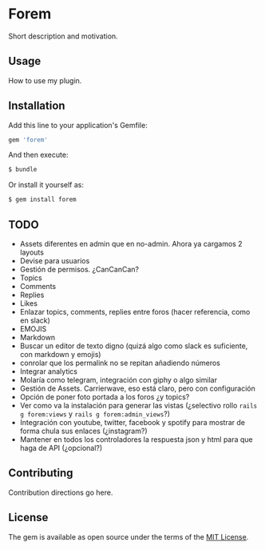 # Forem
Short description and motivation.

## Usage
How to use my plugin.

## Installation
Add this line to your application's Gemfile:

```ruby
gem 'forem'
```

And then execute:
```bash
$ bundle
```

Or install it yourself as:
```bash
$ gem install forem
```

## TODO
- Assets diferentes en admin que en no-admin. Ahora ya cargamos 2 layouts
- Devise para usuarios
- Gestión de permisos. ¿CanCanCan?
- Topics
- Comments
- Replies
- Likes
- Enlazar topics, comments, replies entre foros (hacer referencia, como en slack)
- EMOJIS
- Markdown
- Buscar un editor de texto digno (quizá algo como slack es suficiente, con markdown y emojis)
- conrolar que los permalink no se repitan añadiendo números
- Integrar analytics
- Molaría como telegram, integración con giphy o algo similar
- Gestión de Assets. Carrierwave, eso está claro, pero con configuración
- Opción de poner foto portada a los foros ¿y topics?
- Ver como va la instalación para generar las vistas (¿selectivo rollo `rails g forem:views` y `rails g forem:admin_views`?)
- Integración con youtube, twitter, facebook y spotify para mostrar de forma chula sus enlaces (¿instagram?)
- Mantener en todos los controladores la respuesta json y html para que haga de API (¿opcional?)

## Contributing
Contribution directions go here.

## License
The gem is available as open source under the terms of the [MIT License](http://opensource.org/licenses/MIT).

